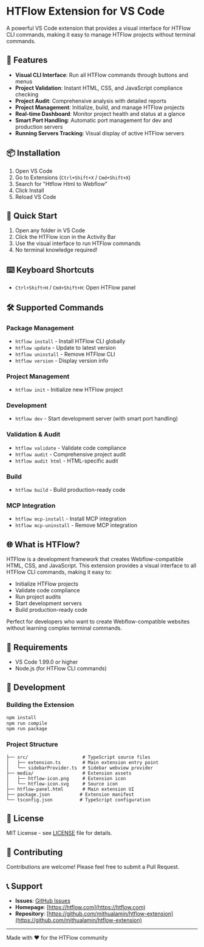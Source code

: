 # HTFlow Extension for VS Code

A powerful VS Code extension that provides a visual interface for HTFlow CLI commands, making it easy to manage HTFlow projects without terminal commands.

## 🚀 Features

- **Visual CLI Interface**: Run all HTFlow commands through buttons and menus
- **Project Validation**: Instant HTML, CSS, and JavaScript compliance checking
- **Project Audit**: Comprehensive analysis with detailed reports
- **Project Management**: Initialize, build, and manage HTFlow projects
- **Real-time Dashboard**: Monitor project health and status at a glance
- **Smart Port Handling**: Automatic port management for dev and production servers
- **Running Servers Tracking**: Visual display of active HTFlow servers

## 📦 Installation

1. Open VS Code
2. Go to Extensions (`Ctrl+Shift+X` / `Cmd+Shift+X`)
3. Search for "Htflow Html to Webflow"
4. Click Install
5. Reload VS Code

## 🎯 Quick Start

1. Open any folder in VS Code
2. Click the HTFlow icon in the Activity Bar
3. Use the visual interface to run HTFlow commands
4. No terminal knowledge required!

## ⌨️ Keyboard Shortcuts

- `Ctrl+Shift+H` / `Cmd+Shift+H`: Open HTFlow panel

## 🛠️ Supported Commands

### Package Management

- `htflow install` - Install HTFlow CLI globally
- `htflow update` - Update to latest version
- `htflow uninstall` - Remove HTFlow CLI
- `htflow version` - Display version info

### Project Management

- `htflow init` - Initialize new HTFlow project

### Development

- `htflow dev` - Start development server (with smart port handling)

### Validation & Audit

- `htflow validate` - Validate code compliance
- `htflow audit` - Comprehensive project audit
- `htflow audit html` - HTML-specific audit

### Build

- `htflow build` - Build production-ready code

### MCP Integration

- `htflow mcp-install` - Install MCP integration
- `htflow mcp-uninstall` - Remove MCP integration

## 🌐 What is HTFlow?

HTFlow is a development framework that creates Webflow-compatible HTML, CSS, and JavaScript. This extension provides a visual interface to all HTFlow CLI commands, making it easy to:

- Initialize HTFlow projects
- Validate code compliance
- Run project audits
- Start development servers
- Build production-ready code

Perfect for developers who want to create Webflow-compatible websites without learning complex terminal commands.

## 📝 Requirements

- VS Code 1.99.0 or higher
- Node.js (for HTFlow CLI commands)

## 🔧 Development

### Building the Extension

```bash
npm install
npm run compile
npm run package
```

### Project Structure

```
├── src/                    # TypeScript source files
│   ├── extension.ts        # Main extension entry point
│   └── sidebarProvider.ts  # Sidebar webview provider
├── media/                  # Extension assets
│   ├── htflow-icon.png     # Extension icon
│   └── htflow-icon.svg     # Source icon
├── htflow-panel.html       # Main extension UI
├── package.json           # Extension manifest
└── tsconfig.json          # TypeScript configuration
```

## 📄 License

MIT License - see [LICENSE](LICENSE) file for details.

## 🤝 Contributing

Contributions are welcome! Please feel free to submit a Pull Request.

## 📞 Support

- **Issues**: [GitHub Issues](https://github.com/htflow/htflow-extension/issues)
- **Homepage**: [https://htflow.com](https://htflow.com)
- **Repository**: [https://github.com/mithualamin/htflow-extension](https://github.com/mithualamin/htflow-extension)

---

Made with ❤️ for the HTFlow community
